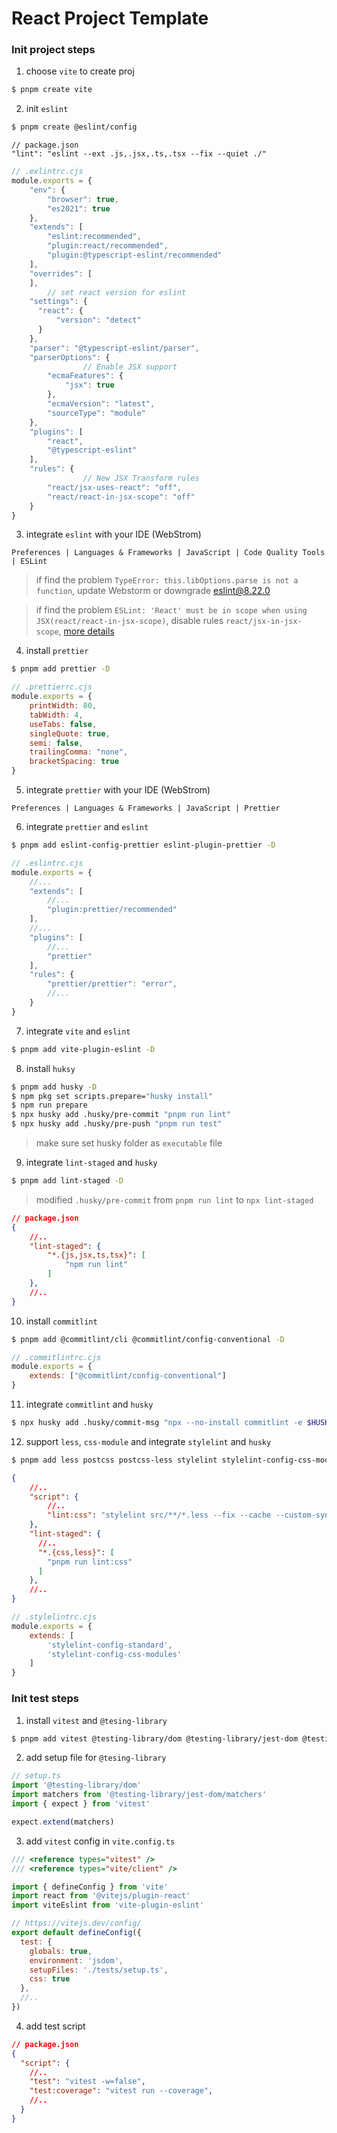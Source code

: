 # React Project Template

### Init project steps

1. choose `vite` to create proj

```bash
$ pnpm create vite
```

2. init `eslint`

```bash
$ pnpm create @eslint/config
```

```shell
// package.json
"lint": "eslint --ext .js,.jsx,.ts,.tsx --fix --quiet ./"
```

```jsx
// .exlintrc.cjs
module.exports = {
    "env": {
        "browser": true,
        "es2021": true
    },
    "extends": [
        "eslint:recommended",
        "plugin:react/recommended",
        "plugin:@typescript-eslint/recommended"
    ],
    "overrides": [
    ],
		// set react version for eslint
    "settings": {
      "react": {
          "version": "detect"
      }
    },
    "parser": "@typescript-eslint/parser",
    "parserOptions": {
				// Enable JSX support
        "ecmaFeatures": {
            "jsx": true
        },
        "ecmaVersion": "latest",
        "sourceType": "module"
    },
    "plugins": [
        "react",
        "@typescript-eslint"
    ],
    "rules": {
				// New JSX Transform rules
        "react/jsx-uses-react": "off",
        "react/react-in-jsx-scope": "off"
    }
}
```

3. integrate `eslint` with your IDE (WebStrom)

`Preferences | Languages & Frameworks | JavaScript | Code Quality Tools | ESLint`

> if find the problem `TypeError: this.libOptions.parse is not a function`, update Webstorm or downgrade eslint@8.22.0
>

> if find the problem `ESLint: 'React' must be in scope when using JSX(react/react-in-jsx-scope)`, disable rules `react/jsx-in-jsx-scope`, [more details](https://reactjs.org/blog/2020/09/22/introducing-the-new-jsx-transform.html)
>

4. install `prettier`

```bash
$ pnpm add prettier -D
```

```javascript
// .prettierrc.cjs
module.exports = {
    printWidth: 80,
    tabWidth: 4,
    useTabs: false,
    singleQuote: true,
    semi: false,
    trailingComma: "none",
    bracketSpacing: true
}
```

5. integrate `prettier` with your IDE (WebStrom)

`Preferences | Languages & Frameworks | JavaScript | Prettier`

6. integrate `prettier` and `eslint`

```bash
$ pnpm add eslint-config-prettier eslint-plugin-prettier -D
```

```javascript
// .eslintrc.cjs
module.exports = {
    //...
    "extends": [
        //...
        "plugin:prettier/recommended"
    ],
    //...
    "plugins": [
        //...
        "prettier"
    ],
    "rules": {
        "prettier/prettier": "error",
        //...
    }
}
```

7. integrate `vite` and `eslint`

```bash
$ pnpm add vite-plugin-eslint -D
```

8. install `huksy`

```bash
$ pnpm add husky -D
$ npm pkg set scripts.prepare="husky install"
$ npm run prepare
$ npx husky add .husky/pre-commit "pnpm run lint"
$ npx husky add .husky/pre-push "pnpm run test"
```

> make sure set husky folder as `executable` file
>

9. integrate `lint-staged` and `husky`

```bash
$ pnpm add lint-staged -D
```

> modified `.husky/pre-commit` from `pnpm run lint` to `npx lint-staged`
>

```json lines
// package.json
{
	//..
	"lint-staged": {
		"*.{js,jsx,ts,tsx}": [
			"npm run lint"
		]
	},
	//..
}
```

10. install `commitlint`

```bash
$ pnpm add @commitlint/cli @commitlint/config-conventional -D
```

```jsx
// .commitlintrc.cjs
module.exports = {
	extends: ["@commitlint/config-conventional"]
}
```

11. integrate `commitlint` and `husky`

```bash
$ npx husky add .husky/commit-msg "npx --no-install commitlint -e $HUSKY_GIT_PARAMS"
```

12. support `less`, `css-module` and integrate `stylelint` and `husky`

```bash
$ pnpm add less postcss postcss-less stylelint stylelint-config-css-modules stylelint-config-standard -D
```

```json lines
{
    //..
    "script": {
        //..
        "lint:css": "stylelint src/**/*.less --fix --cache --custom-syntax postcss-less"
    },
    "lint-staged": {
      //..
      "*.{css,less}": [
        "pnpm run lint:css"
      ]
    },
    //..
}
```

```jsx
// .stylelintrc.cjs
module.exports = {
    extends: [
        'stylelint-config-standard',
        'stylelint-config-css-modules'
    ]
}
```

### Init test steps

1. install `vitest` and `@tesing-library`

```bash
$ pnpm add vitest @testing-library/dom @testing-library/jest-dom @testing-library/react jsdom -D
```

2. add setup file for `@tesing-library`

```jsx
// setup.ts
import '@testing-library/dom'
import matchers from '@testing-library/jest-dom/matchers'
import { expect } from 'vitest'

expect.extend(matchers)
```

3. add `vitest` config in `vite.config.ts`

```javascript
/// <reference types="vitest" />
/// <reference types="vite/client" />

import { defineConfig } from 'vite'
import react from '@vitejs/plugin-react'
import viteEslint from 'vite-plugin-eslint'

// https://vitejs.dev/config/
export default defineConfig({
  test: {
    globals: true,
    environment: 'jsdom',
    setupFiles: './tests/setup.ts',
    css: true
  },
  //..
})

```

4. add test script

```json lines
// package.json
{
  "script": {
    //..
    "test": "vitest -w=false",
    "test:coverage": "vitest run --coverage",
    //..
  }
}
```
